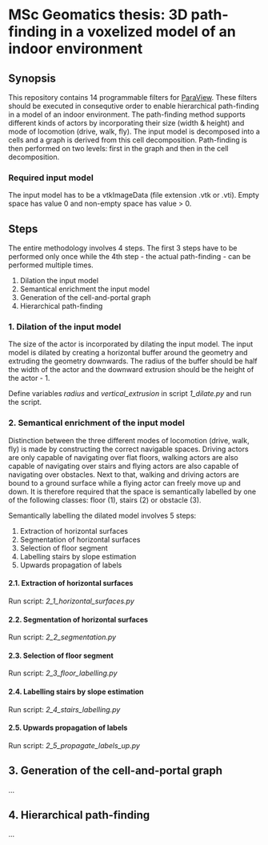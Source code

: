 # MSc Geomatics thesis: 3D path-finding in a voxelized model of an indoor environment 

## Synopsis
This repository contains 14 programmable filters for [ParaView](http://www.paraview.org). These filters should be executed in consequtive order to enable hierarchical path-finding in a model of an indoor environment. The path-finding method supports different kinds of actors by incorporating their size (width & height) and mode of locomotion (drive, walk, fly). The input model is decomposed into a cells and a graph is derived from this cell decomposition. Path-finding is then performed on two levels: first in the graph and then in the cell decomposition. 

### Required input model

The input model has to be a vtkImageData (file extension .vtk or .vti). Empty space has value 0 and non-empty space has value > 0.

## Steps

The entire methodology involves 4 steps. The first 3 steps have to be performed only once while the 4th step - the actual path-finding - can be performed multiple times.

1. Dilation the input model
2. Semantical enrichment the input model
3. Generation of the cell-and-portal graph
4. Hierarchical path-finding

### 1. Dilation of the input model
The size of the actor is incorporated by dilating the input model.
The input model is dilated by creating a horizontal buffer around the geometry and extruding the geometry downwards. 
The radius of the buffer should be half the width of the actor and the downward extrusion should be the height of the actor - 1.

Define variables *radius* and *vertical_extrusion* in script *1_dilate.py* and run the script.

### 2. Semantical enrichment of the input model
Distinction between the three different modes of locomotion (drive, walk, fly) is made by constructing the correct navigable spaces.
Driving actors are only capable of navigating over flat floors, walking actors are also capable of navigating over stairs and flying actors are also capable of navigating over obstacles. Next to that, walking and driving actors are bound to a ground surface while a flying actor can freely move up and down. It is therefore required that the space is semantically labelled by one of the following classes: floor (1), stairs (2) or obstacle (3).

Semantically labelling the dilated model involves 5 steps:

1. Extraction of horizontal surfaces
2. Segmentation of horizontal surfaces
3. Selection of floor segment
4. Labelling stairs by slope estimation
5. Upwards propagation of labels

#### 2.1. Extraction of horizontal surfaces
Run script: *2_1_horizontal_surfaces.py*

#### 2.2. Segmentation of horizontal surfaces
Run script: *2_2_segmentation.py*

#### 2.3. Selection of floor segment
Run script: *2_3_floor_labelling.py*

#### 2.4. Labelling stairs by slope estimation
Run script: *2_4_stairs_labelling.py*

#### 2.5. Upwards propagation of labels
Run script: *2_5_propagate_labels_up.py*

## 3. Generation of the cell-and-portal graph
...

## 4. Hierarchical path-finding
...

